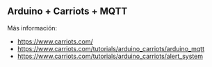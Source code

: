 ## Arduino + Carriots + MQTT
Más información:
* https://www.carriots.com/
* https://www.carriots.com/tutorials/arduino_carriots/arduino_mqtt
* https://www.carriots.com/tutorials/arduino_carriots/alert_system